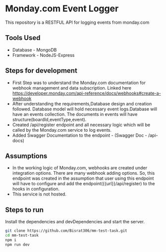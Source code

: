 # Monday.com Event Logger

This repository is a RESTFUL API for logging events from monday.com


## Tools Used

- Database - MongoDB
- Framework - NodeJS-Express


## Steps for development

- First Step was to understand the Monday.com documentation for webhook management and data subscription. Linked here https://developer.monday.com/api-reference/docs/webhooks#create-a-webhook
- After understanding the requirements,Database design and creation followed. Database model will hold necessary event logs.Database will have an events collection. The documents in events will have structure(boardId,eventType,event). 
- Created /api/register endpoint and all necessary logic which will be called by the Monday.com service to log events.
- Added Swagger Documentation to the endpoint - (Swagger Doc - /api-docs)

## Assumptions
- In the working logic of Monday.com, webhooks are created under integration options. There are many webhook adding options. So, this endpoint was created in the assumption that user using this endpoint will have to configure and add the endpoint({{url}}/api/register) to the hooks in configuration. 
- This service is not hosted.

## Steps to run


Install the dependencies and devDependencies and start the server.

```sh
git clone https://github.com/Bisrat306/mm-test-task.git
cd mm-test-task
npm i
npm run dev
```
